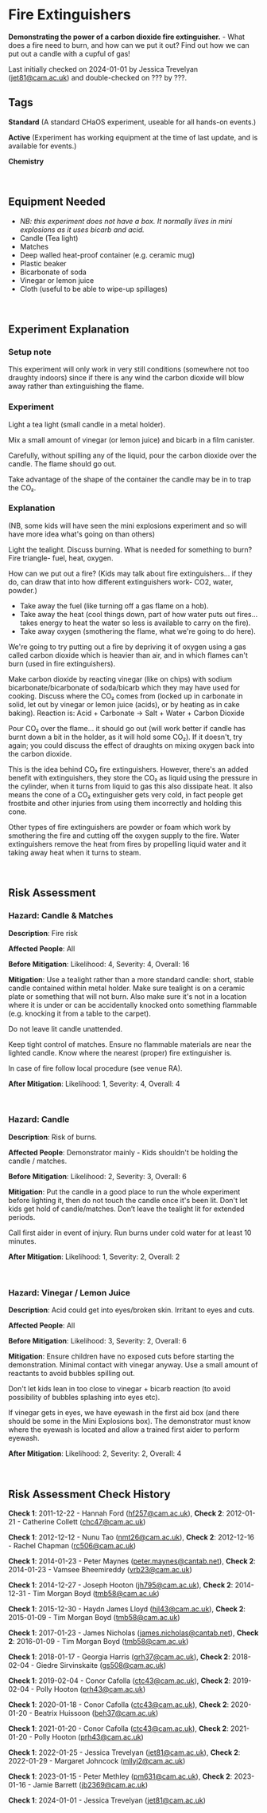 # Fire Extinguishers

**Demonstrating the power of a carbon dioxide fire extinguisher.** - What does a fire need to burn, and how can we put it out? Find out how we can put out a candle with a cupful of gas!

Last initially checked on 2024-01-01 by Jessica Trevelyan (jet81@cam.ac.uk) and double-checked on ??? by ???.

## Tags
<!--- Start Tags (DO NOT REMOVE THIS COMMENT) --->

**Standard** (A standard CHaOS experiment, useable for all hands-on events.)

**Active** (Experiment has working equipment at the time of last update, and is available for events.)

**Chemistry**
<!--- End Tags (DO NOT REMOVE THIS COMMENT) --->

<br/>

## Equipment Needed 
- *NB: this experiment does not have a box. It normally lives in mini explosions as it uses bicarb and acid.*
- Candle (Tea light)
- Matches
- Deep walled heat-proof container (e.g. ceramic mug)
- Plastic beaker
- Bicarbonate of soda
- Vinegar or lemon juice
- Cloth (useful to be able to wipe-up spillages)

<br/>

## Experiment Explanation 

### Setup note
This experiment will only work in very still conditions (somewhere not too draughty indoors) since if there is any wind the carbon dioxide will blow away rather than extinguishing the flame.

### Experiment
Light a tea light (small candle in a metal holder).

Mix a small amount of vinegar (or lemon juice) and bicarb in a film canister.

Carefully, without spilling any of the liquid, pour the carbon dioxide over the candle. The flame should go out.

Take advantage of the shape of the container the candle may be in to trap the CO₂.

### Explanation
(NB, some kids will have seen the mini explosions experiment and so will have more idea what's going on than others)

Light the tealight. Discuss burning. What is needed for something to burn? Fire triangle- fuel, heat, oxygen.

How can we put out a fire?
(Kids may talk about fire extinguishers... if they do, can draw that into how different extinguishers work- CO2, water, powder.)
- Take away the fuel (like turning off a gas flame on a hob).
- Take away the heat (cool things down, part of how water puts out fires... takes energy to heat the water so less is available to carry on the fire).
- Take away oxygen (smothering the flame, what we're going to do here).

We're going to try putting out a fire by depriving it of oxygen using a gas called carbon dioxide which is heavier than air, and in which flames can't burn (used in fire extinguishers).

Make carbon dioxide by reacting vinegar (like on chips) with sodium bicarbonate/bicarbonate of soda/bicarb which they may have used for cooking. Discuss where the CO₂ comes from (locked up in carbonate in solid, let out by vinegar or lemon juice (acids), or by heating as in cake baking). Reaction is: Acid + Carbonate → Salt + Water + Carbon Dioxide

Pour CO₂ over the flame... it should go out (will work better if candle has burnt down a bit in the holder, as it will hold some CO₂). If it doesn't, try again; you could discuss the effect of draughts on mixing oxygen back into the carbon dioxide.

This is the idea behind CO₂ fire extinguishers. However, there's an added benefit with extinguishers, they store the CO₂ as liquid using the pressure in the cylinder, when it turns from liquid to gas this also dissipate heat. It also means the cone of a CO₂ extinguisher gets very cold, in fact people get frostbite and other injuries from using them incorrectly and holding this cone. 

Other types of fire extinguishers are powder or foam which work by smothering the fire and cutting off the oxygen supply to the fire. Water extinguishers remove the heat from fires by propelling liquid water and it taking away heat when it turns to steam. 

<br/>

## Risk Assessment

### **Hazard**: Candle & Matches

**Description**: Fire risk

**Affected People**: All

**Before Mitigation**: Likelihood: 4, Severity: 4, Overall: 16

**Mitigation**: Use a tealight rather than a more standard candle: short, stable candle contained within metal holder. Make sure tealight is on a ceramic plate or something that will not burn.  Also make sure it's not in a location where it is under or can be accidentally knocked onto something flammable (e.g. knocking it from a table to the carpet).

Do not leave lit candle unattended.

Keep tight control of matches. Ensure no flammable materials are near the lighted candle. Know where the nearest (proper) fire extinguisher is.

In case of fire follow local procedure (see venue RA).

**After Mitigation**: Likelihood: 1, Severity: 4, Overall: 4

<br/>

### **Hazard**: Candle

**Description**: Risk of burns.

**Affected People**: Demonstrator mainly - Kids shouldn't be holding the candle / matches.

**Before Mitigation**: Likelihood: 2, Severity: 3, Overall: 6

**Mitigation**: Put the candle in a good place to run the whole experiment before lighting it, then do not touch the candle once it's been lit. Don't let kids get hold of candle/matches. Don’t leave the tealight lit for extended periods. 

Call first aider in event of injury. Run burns under cold water for at least 10 minutes.

**After Mitigation**: Likelihood: 1, Severity: 2, Overall: 2

<br/>

### **Hazard**: Vinegar / Lemon Juice

**Description**: Acid could get into eyes/broken skin. Irritant to eyes and cuts.

**Affected People**: All

**Before Mitigation**: Likelihood: 3, Severity: 2, Overall: 6

**Mitigation**: Ensure children have no exposed cuts before starting the demonstration. Minimal contact with vinegar anyway. Use a small amount of reactants to avoid bubbles spilling out.

Don't let kids lean in too close to vinegar + bicarb reaction (to avoid possibility of bubbles splashing into eyes etc).

If vinegar gets in eyes, we have eyewash in the first aid box (and there should be some in the Mini Explosions box). The demonstrator must know where the eyewash is located and allow a trained first aider to perform eyewash.

**After Mitigation**: Likelihood: 2, Severity: 2, Overall: 4

<br/>

## Risk Assessment Check History 

**Check 1**: 2011-12-22 - Hannah Ford (hf257@cam.ac.uk), **Check 2**: 2012-01-21 - Catherine Collett (chc47@cam.ac.uk)

**Check 1**: 2012-12-12 - Nunu Tao (nmt26@cam.ac.uk), **Check 2**: 2012-12-16 - Rachel Chapman (rc506@cam.ac.uk)

**Check 1**: 2014-01-23 - Peter Maynes (peter.maynes@cantab.net), **Check 2**: 2014-01-23 - Vamsee Bheemireddy (vrb23@cam.ac.uk)

**Check 1**: 2014-12-27 - Joseph Hooton (jh795@cam.ac.uk), **Check 2**: 2014-12-31 - Tim Morgan Boyd (tmb58@cam.ac.uk)

**Check 1**: 2015-12-30 - Haydn James Lloyd (hjl43@cam.ac.uk), **Check 2**: 2015-01-09 - Tim Morgan Boyd (tmb58@cam.ac.uk)

**Check 1**: 2017-01-23 - James Nicholas (james.nicholas@cantab.net), **Check 2**: 2016-01-09 - Tim Morgan Boyd (tmb58@cam.ac.uk)

**Check 1**: 2018-01-17 - Georgia Harris (grh37@cam.ac.uk), **Check 2**: 2018-02-04 - Giedre Sirvinskaite (gs508@cam.ac.uk)

**Check 1**: 2019-02-04 - Conor Cafolla (ctc43@cam.ac.uk), **Check 2**: 2019-02-04 - Polly Hooton (prh43@cam.ac.uk)

**Check 1**: 2020-01-18 - Conor Cafolla (ctc43@cam.ac.uk), **Check 2**: 2020-01-20 - Beatrix Huissoon (beh37@cam.ac.uk)

**Check 1**: 2021-01-20 - Conor Cafolla (ctc43@cam.ac.uk), **Check 2**: 2021-01-20 - Polly Hooton (prh43@cam.ac.uk)

**Check 1**: 2022-01-25 - Jessica Trevelyan (jet81@cam.ac.uk), **Check 2**: 2022-01-29 - Margaret Johncock (mllyj2@cam.ac.uk)

**Check 1**: 2023-01-15 - Peter Methley (pm631@cam.ac.uk), **Check 2**: 2023-01-16 - Jamie Barrett (jb2369@cam.ac.uk)

**Check 1**: 2024-01-01 - Jessica Trevelyan (jet81@cam.ac.uk)
